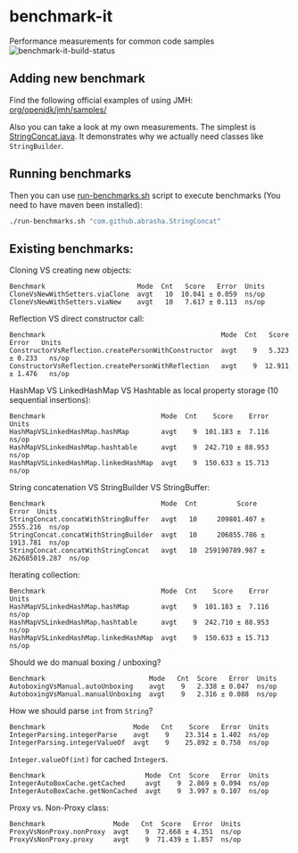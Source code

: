 # benchmark-it
Performance measurements for common code samples ![benchmark-it-build-status](https://travis-ci.org/Abrasha/benchmark-it.svg?branch=feature%2Ftravis-support)

## Adding new benchmark
Find the following official examples of using JMH: [org/openjdk/jmh/samples/](http://hg.openjdk.java.net/code-tools/jmh/file/tip/jmh-samples/src/main/java/org/openjdk/jmh/samples/)

Also you can take a look at my own measurements. The simplest is [StringConcat.java](https://github.com/Abrasha/benchmark-it/blob/master/src/main/java/com/github/abrasha/StringConcat.java). It demonstrates why we actually need classes like `StringBuilder`.


## Running benchmarks

Then you can use [run-benchmarks.sh](https://github.com/Abrasha/benchmark-it/blob/master/run-benchmarks.sh) script to execute benchmarks (You need to have maven been installed):
```bash
./run-benchmarks.sh "com.github.abrasha.StringConcat"
```

## Existing benchmarks:

Cloning VS creating new objects:
```
Benchmark                       Mode  Cnt   Score   Error  Units
CloneVsNewWithSetters.viaClone  avgt   10  10.041 ± 0.059  ns/op
CloneVsNewWithSetters.viaNew    avgt   10   7.617 ± 0.113  ns/op
```

Reflection VS direct constructor call:
```
Benchmark                                            Mode  Cnt   Score     Error   Units
ConstructorVsReflection.createPersonWithConstructor  avgt    9   5.323   ± 0.233   ns/op
ConstructorVsReflection.createPersonWithReflection   avgt    9  12.911   ± 1.476   ns/op
```

HashMap VS LinkedHashMap VS Hashtable as local property storage (10 sequential insertions):
```
Benchmark                             Mode  Cnt    Score    Error  Units
HashMapVSLinkedHashMap.hashMap        avgt    9  101.183 ±  7.116  ns/op
HashMapVSLinkedHashMap.hashtable      avgt    9  242.710 ± 88.953  ns/op
HashMapVSLinkedHashMap.linkedHashMap  avgt    9  150.633 ± 15.713  ns/op
```

String concatenation VS StringBuilder VS StringBuffer:
```
Benchmark                             Mode  Cnt          Score           Error  Units
StringConcat.concatWithStringBuffer   avgt   10     209801.407 ±      2555.216  ns/op
StringConcat.concatWithStringBuilder  avgt   10     206855.786 ±      1913.781  ns/op
StringConcat.concatWithStringConcat   avgt   10  259190789.987 ± 262685019.287  ns/op
```

Iterating collection:
```
Benchmark                             Mode  Cnt    Score    Error  Units
HashMapVSLinkedHashMap.hashMap        avgt    9  101.183 ±  7.116  ns/op
HashMapVSLinkedHashMap.hashtable      avgt    9  242.710 ± 88.953  ns/op
HashMapVSLinkedHashMap.linkedHashMap  avgt    9  150.633 ± 15.713  ns/op
```

Should we do manual boxing / unboxing?

```
Benchmark                          Mode   Cnt  Score   Error  Units
AutoboxingVsManual.autoUnboxing    avgt    9   2.338 ± 0.047  ns/op
AutoboxingVsManual.manualUnboxing  avgt    9   2.316 ± 0.088  ns/op
```

How we should parse `int` from `String`?
```
Benchmark                      Mode   Cnt    Score   Error  Units
IntegerParsing.integerParse    avgt    9    23.314 ± 1.402  ns/op
IntegerParsing.integerValueOf  avgt    9    25.892 ± 0.758  ns/op
```

`Integer.valueOf(int)` for cached `Integer`s.
```
Benchmark                         Mode  Cnt  Score   Error  Units
IntegerAutoBoxCache.getCached     avgt    9  2.869 ± 0.094  ns/op
IntegerAutoBoxCache.getNonCached  avgt    9  3.997 ± 0.107  ns/op
```

Proxy vs. Non-Proxy class:
```
Benchmark                 Mode   Cnt  Score   Error  Units
ProxyVsNonProxy.nonProxy  avgt    9  72.668 ± 4.351  ns/op
ProxyVsNonProxy.proxy     avgt    9  71.439 ± 1.857  ns/op
```
